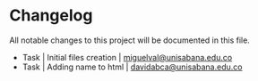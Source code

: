 # Changelog ##
All notable changes to this project will be documented in this file.

* Task | Initial files creation | miguelval@unisabana.edu.co
* Task | Adding name to html | davidabca@unisabana.edu.co